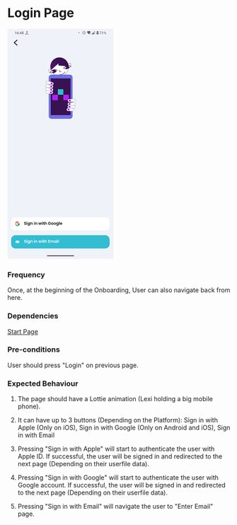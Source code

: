 # Login Page

![LoginPage](../_media/Onboarding/LoginPage.png)

### Frequency

Once, at the beginning of the Onboarding, User can also navigate back from here.

### Dependencies

[Start Page](docs/onboarding/StartPage.md)

### Pre-conditions

User should press "Login" on previous page.

### Expected Behaviour

1. The page should have a  Lottie animation (Lexi holding a big mobile phone).

2. It can have up to 3 buttons (Depending on the Platform): 
Sign in with Apple (Only on iOS), Sign in with Google (Only on Android and iOS), Sign in with Email

3. Pressing "Sign in with Apple" will start to authenticate the user with Apple ID. If successful, the user will be signed in and redirected to the next page (Depending on their userfile data).

4. Pressing "Sign in with Google" will start to authenticate the user with Google account. If successful, the user will be signed in and redirected to the next page (Depending on their userfile data).

5. Pressing "Sign in with Email" will navigate the user to "Enter Email" page.
